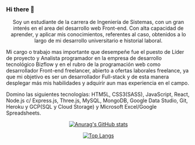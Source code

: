### Hi there 👋

<p align="center">
Soy un estudiante de la carrera de Ingeniería de Sistemas, con un gran interés en el area del desarrollo web Front-end. Con alta capacidad de aprender, y aplicar mis conocimientos, referentes al caso, obtenidos a lo largo de mi desarrollo universitario e historial laboral.

Mi cargo o trabajo mas importante que desempeñe fue el puesto de Líder de proyecto y Analista programador en la empresa de desarrollo tecnológico Bizflow y en el rubro de la programación web como desarrollador Front-end freelancer, abierto a ofertas laborales freelance, ya que mi objetivo es ser un desarrollador Full-stack y de esta manera desplegar más mis habilidades y adquirir aun mas experiencia en el campo.

Domino las siguientes tecnologías: HTM5L, CSS3(SASS), JavaScript, React, Node.js c/ Express.js, Three.js, MySQL, MongoDB, Google Data Studio, Git, Heroku y GCP(SQL y Cloud Storage) y Microsoft Excel/Google Spreadsheets.
</p>


<div align="center">

[![Anurag's GitHub stats](https://github-readme-stats.vercel.app/api?username=AndyRCR&show_icons=true&theme=tokyonight)](https://github.com/AndyRCR/github-readme-stats)

[![Top Langs](https://github-readme-stats.vercel.app/api/top-langs/?username=AndyRCR&show_icons=true&theme=tokyonight&layout=compact)](https://github.com/AndyRCR/github-readme-stats)

</div>

<!--
**AndyRCR/AndyRCR** is a ✨ _special_ ✨ repository because its `README.md` (this file) appears on your GitHub profile.

Here are some ideas to get you started:

- 🔭 I’m currently working on ...
- 🌱 I’m currently learning ...
- 👯 I’m looking to collaborate on ...
- 🤔 I’m looking for help with ...
- 💬 Ask me about ...
- 📫 How to reach me: ...
- 😄 Pronouns: ...
- ⚡ Fun fact: ...
-->
